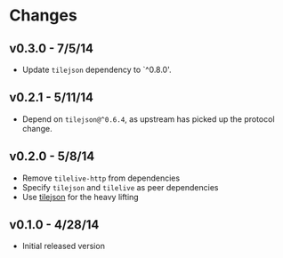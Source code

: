 # Changes

## v0.3.0 - 7/5/14

* Update `tilejson` dependency to `^0.8.0'.

## v0.2.1 - 5/11/14

* Depend on `tilejson@^0.6.4`, as upstream has picked up the protocol change.

## v0.2.0 - 5/8/14

* Remove `tilelive-http` from dependencies
* Specify `tilejson` and `tilelive` as peer dependencies
* Use [tilejson](https://github.com/mapbox/node-tilejson) for the heavy lifting

## v0.1.0 - 4/28/14

* Initial released version
